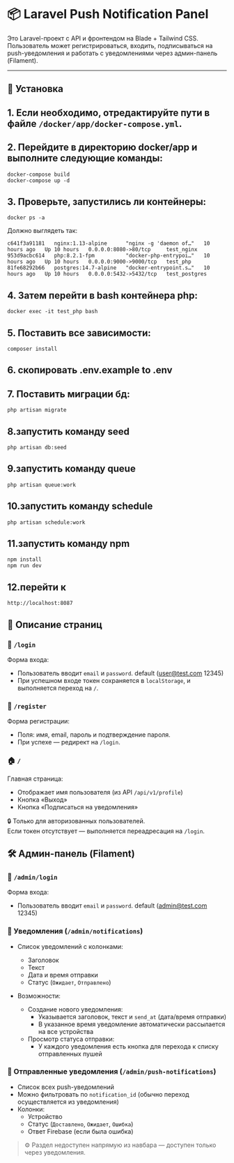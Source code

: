 # 📦 Laravel Push Notification Panel

Это Laravel-проект с API и фронтендом на Blade + Tailwind CSS. Пользователь может регистрироваться, входить, подписываться на push-уведомления и работать с уведомлениями через админ-панель (Filament).

---

## 🚀 Установка

## 1. Если необходимо, отредактируйте пути в файле `/docker/app/docker-compose.yml`.

## 2. Перейдите в директорию docker/app и выполните следующие команды:
   ``` 
   docker-compose build 
   docker-compose up -d
```

## 3. Проверьте, запустились ли контейнеры:
 ``` 
 docker ps -a
 ```

Должно выглядеть так:

```
c641f3a91181   nginx:1.13-alpine      "nginx -g 'daemon of…"   10 hours ago   Up 10 hours   0.0.0.0:8080->80/tcp     test_nginx
953d9acbc614   php:8.2.1-fpm          "docker-php-entrypoi…"   10 hours ago   Up 10 hours   0.0.0.0:9000->9000/tcp   test_php
81fe68292b66   postgres:14.7-alpine   "docker-entrypoint.s…"   10 hours ago   Up 10 hours   0.0.0.0:5432->5432/tcp   test_postgres
```

## 4. Затем перейти в bash контейнера php:
   ```
   docker exec -it test_php bash
   ```

## 5. Поставить все зависимости:
   ``` 
   composer install
   ```

## 6. скопировать .env.example to .env


## 7. Поставить миграции бд:
``` 
php artisan migrate
```

## 8.запустить команду seed

```
php artisan db:seed
```

## 9.запустить команду queue

```
php artisan queue:work
```

## 10.запустить команду schedule

```
php artisan schedule:work

```

## 11.запустить команду npm

```
npm install
npm run dev

```

## 12.перейти к

```
http://localhost:8087
```


## 📄 Описание страниц

### 🔐 `/login`

Форма входа:
- Пользователь вводит `email` и `password`. default (user@test.com 12345)
- При успешном входе токен сохраняется в `localStorage`, и выполняется переход на `/`.

### 📝 `/register`

Форма регистрации:
- Поля: имя, email, пароль и подтверждение пароля.
- При успехе — редирект на `/login`.

### 🏠 `/`

Главная страница:
- Отображает имя пользователя (из API `/api/v1/profile`)
- Кнопка «Выход»
- Кнопка «Подписаться на уведомления»

🔒 Только для авторизованных пользователей.  
Если токен отсутствует — выполняется переадресация на `/login`.

## 🛠️ Админ-панель (Filament)

### 🔐 `/admin/login`

Форма входа:
- Пользователь вводит `email` и `password`. default (admin@test.com 12345)

### 🔔 Уведомления (`/admin/notifications`)

- Список уведомлений с колонками:
    - Заголовок
    - Текст
    - Дата и время отправки
    - Статус (`Ожидает`, `Отправлено`)

- Возможности:
    - Создание нового уведомления:
        - Указывается заголовок, текст и `send_at` (дата/время отправки)
        - В указанное время уведомление автоматически рассылается на все устройства
    - Просмотр статуса отправки:
        - У каждого уведомления есть кнопка для перехода к списку отправленных пушей

### 📱 Отправленные уведомления (`/admin/push-notifications`)

- Список всех push-уведомлений
- Можно фильтровать по `notification_id` (обычно переход осуществляется из уведомления)
- Колонки:
    - Устройство
    - Статус (`Доставлено`, `Ожидает`, `Ошибка`)
    - Ответ Firebase (если была ошибка)

> ⚙️ Раздел недоступен напрямую из навбара — доступен только через уведомления.



